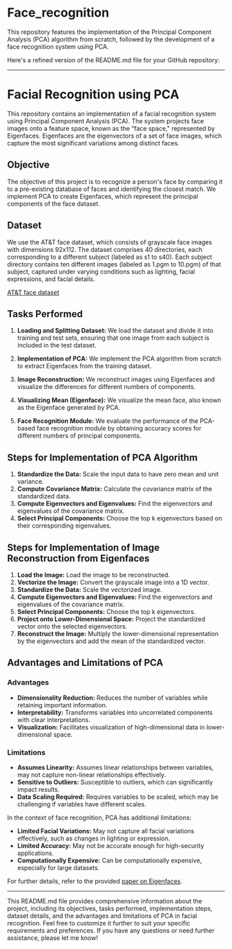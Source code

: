 # Face_recognition
This repository features the implementation of the Principal Component Analysis (PCA) algorithm from scratch, followed by the development of a face recognition system using PCA.


Here's a refined version of the README.md file for your GitHub repository:

---

# Facial Recognition using PCA

This repository contains an implementation of a facial recognition system using Principal Component Analysis (PCA). The system projects face images onto a feature space, known as the "face space," represented by Eigenfaces. Eigenfaces are the eigenvectors of a set of face images, which capture the most significant variations among distinct faces.

## Objective

The objective of this project is to recognize a person's face by comparing it to a pre-existing database of faces and identifying the closest match. We implement PCA to create Eigenfaces, which represent the principal components of the face dataset.

## Dataset

We use the AT&T face dataset, which consists of grayscale face images with dimensions 92x112. The dataset comprises 40 directories, each corresponding to a different subject (labeled as s1 to s40). Each subject directory contains ten different images (labeled as 1.pgm to 10.pgm) of that subject, captured under varying conditions such as lighting, facial expressions, and facial details.

[AT&T face dataset](https://git-disl.github.io/GTDLBench/datasets/att_face_dataset/)

## Tasks Performed

1. **Loading and Splitting Dataset:** We load the dataset and divide it into training and test sets, ensuring that one image from each subject is included in the test dataset.

2. **Implementation of PCA:** We implement the PCA algorithm from scratch to extract Eigenfaces from the training dataset.

3. **Image Reconstruction:** We reconstruct images using Eigenfaces and visualize the differences for different numbers of components.

4. **Visualizing Mean (Eigenface):** We visualize the mean face, also known as the Eigenface generated by PCA.

5. **Face Recognition Module:** We evaluate the performance of the PCA-based face recognition module by obtaining accuracy scores for different numbers of principal components.

## Steps for Implementation of PCA Algorithm

1. **Standardize the Data:** Scale the input data to have zero mean and unit variance.
2. **Compute Covariance Matrix:** Calculate the covariance matrix of the standardized data.
3. **Compute Eigenvectors and Eigenvalues:** Find the eigenvectors and eigenvalues of the covariance matrix.
4. **Select Principal Components:** Choose the top k eigenvectors based on their corresponding eigenvalues.

## Steps for Implementation of Image Reconstruction from Eigenfaces

1. **Load the Image:** Load the image to be reconstructed.
2. **Vectorize the Image:** Convert the grayscale image into a 1D vector.
3. **Standardize the Data:** Scale the vectorized image.
4. **Compute Eigenvectors and Eigenvalues:** Find the eigenvectors and eigenvalues of the covariance matrix.
5. **Select Principal Components:** Choose the top k eigenvectors.
6. **Project onto Lower-Dimensional Space:** Project the standardized vector onto the selected eigenvectors.
7. **Reconstruct the Image:** Multiply the lower-dimensional representation by the eigenvectors and add the mean of the standardized vector.

## Advantages and Limitations of PCA

### Advantages

- **Dimensionality Reduction:** Reduces the number of variables while retaining important information.
- **Interpretability:** Transforms variables into uncorrelated components with clear interpretations.
- **Visualization:** Facilitates visualization of high-dimensional data in lower-dimensional space.

### Limitations

- **Assumes Linearity:** Assumes linear relationships between variables, may not capture non-linear relationships effectively.
- **Sensitive to Outliers:** Susceptible to outliers, which can significantly impact results.
- **Data Scaling Required:** Requires variables to be scaled, which may be challenging if variables have different scales.

In the context of face recognition, PCA has additional limitations:

- **Limited Facial Variations:** May not capture all facial variations effectively, such as changes in lighting or expression.
- **Limited Accuracy:** May not be accurate enough for high-security applications.
- **Computationally Expensive:** Can be computationally expensive, especially for large datasets.

For further details, refer to the provided [paper on Eigenfaces](https://sites.cs.ucsb.edu/~mturk/Papers/mturk-CVPR91.pdf).

---

This README.md file provides comprehensive information about the project, including its objectives, tasks performed, implementation steps, dataset details, and the advantages and limitations of PCA in facial recognition. Feel free to customize it further to suit your specific requirements and preferences. If you have any questions or need further assistance, please let me know!
